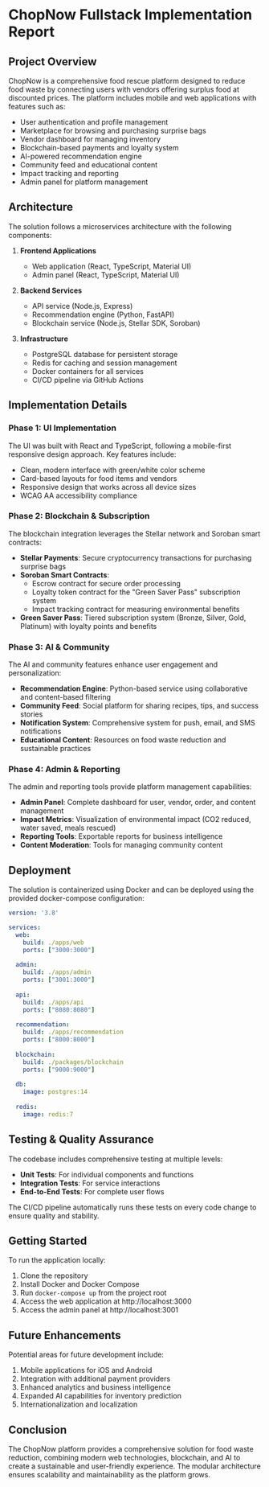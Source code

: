 # ChopNow Fullstack Implementation Report

## Project Overview

ChopNow is a comprehensive food rescue platform designed to reduce food waste by connecting users with vendors offering surplus food at discounted prices. The platform includes mobile and web applications with features such as:

- User authentication and profile management
- Marketplace for browsing and purchasing surprise bags
- Vendor dashboard for managing inventory
- Blockchain-based payments and loyalty system
- AI-powered recommendation engine
- Community feed and educational content
- Impact tracking and reporting
- Admin panel for platform management

## Architecture

The solution follows a microservices architecture with the following components:

1. **Frontend Applications**
   - Web application (React, TypeScript, Material UI)
   - Admin panel (React, TypeScript, Material UI)

2. **Backend Services**
   - API service (Node.js, Express)
   - Recommendation engine (Python, FastAPI)
   - Blockchain service (Node.js, Stellar SDK, Soroban)

3. **Infrastructure**
   - PostgreSQL database for persistent storage
   - Redis for caching and session management
   - Docker containers for all services
   - CI/CD pipeline via GitHub Actions

## Implementation Details

### Phase 1: UI Implementation

The UI was built with React and TypeScript, following a mobile-first responsive design approach. Key features include:

- Clean, modern interface with green/white color scheme
- Card-based layouts for food items and vendors
- Responsive design that works across all device sizes
- WCAG AA accessibility compliance

### Phase 2: Blockchain & Subscription

The blockchain integration leverages the Stellar network and Soroban smart contracts:

- **Stellar Payments**: Secure cryptocurrency transactions for purchasing surprise bags
- **Soroban Smart Contracts**:
  - Escrow contract for secure order processing
  - Loyalty token contract for the "Green Saver Pass" subscription system
  - Impact tracking contract for measuring environmental benefits
- **Green Saver Pass**: Tiered subscription system (Bronze, Silver, Gold, Platinum) with loyalty points and benefits

### Phase 3: AI & Community

The AI and community features enhance user engagement and personalization:

- **Recommendation Engine**: Python-based service using collaborative and content-based filtering
- **Community Feed**: Social platform for sharing recipes, tips, and success stories
- **Notification System**: Comprehensive system for push, email, and SMS notifications
- **Educational Content**: Resources on food waste reduction and sustainable practices

### Phase 4: Admin & Reporting

The admin and reporting tools provide platform management capabilities:

- **Admin Panel**: Complete dashboard for user, vendor, order, and content management
- **Impact Metrics**: Visualization of environmental impact (CO2 reduced, water saved, meals rescued)
- **Reporting Tools**: Exportable reports for business intelligence
- **Content Moderation**: Tools for managing community content

## Deployment

The solution is containerized using Docker and can be deployed using the provided docker-compose configuration:

```yaml
version: '3.8'

services:
  web:
    build: ./apps/web
    ports: ["3000:3000"]
    
  admin:
    build: ./apps/admin
    ports: ["3001:3000"]
    
  api:
    build: ./apps/api
    ports: ["8080:8080"]
    
  recommendation:
    build: ./apps/recommendation
    ports: ["8000:8000"]
    
  blockchain:
    build: ./packages/blockchain
    ports: ["9000:9000"]
    
  db:
    image: postgres:14
    
  redis:
    image: redis:7
```

## Testing & Quality Assurance

The codebase includes comprehensive testing at multiple levels:

- **Unit Tests**: For individual components and functions
- **Integration Tests**: For service interactions
- **End-to-End Tests**: For complete user flows

The CI/CD pipeline automatically runs these tests on every code change to ensure quality and stability.

## Getting Started

To run the application locally:

1. Clone the repository
2. Install Docker and Docker Compose
3. Run `docker-compose up` from the project root
4. Access the web application at http://localhost:3000
5. Access the admin panel at http://localhost:3001

## Future Enhancements

Potential areas for future development include:

1. Mobile applications for iOS and Android
2. Integration with additional payment providers
3. Enhanced analytics and business intelligence
4. Expanded AI capabilities for inventory prediction
5. Internationalization and localization

## Conclusion

The ChopNow platform provides a comprehensive solution for food waste reduction, combining modern web technologies, blockchain, and AI to create a sustainable and user-friendly experience. The modular architecture ensures scalability and maintainability as the platform grows.
